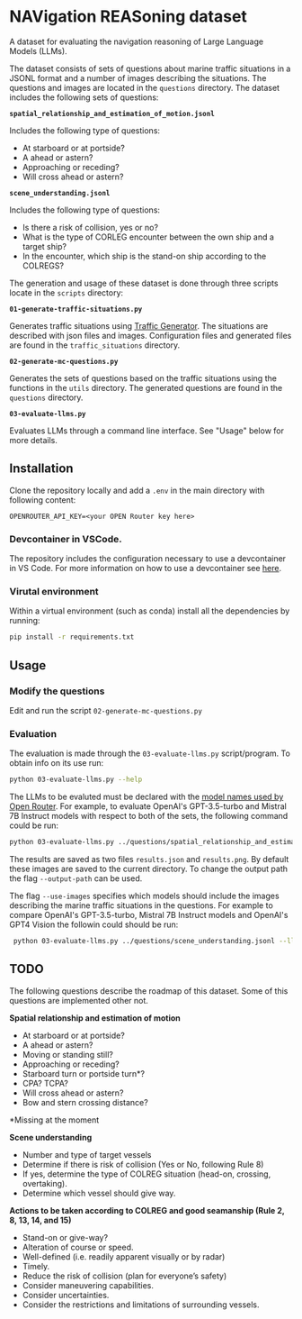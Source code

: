 # NAVigation REASoning dataset

A dataset for evaluating the navigation reasoning of Large Language Models (LLMs).

The dataset consists of sets of questions about marine traffic situations in a JSONL format and a number of images describing the situations. The questions and images are located in the `questions` directory. The dataset includes the following sets of questions:

**`spatial_relationship_and_estimation_of_motion.jsonl`**

Includes the following type of questions:
- At starboard or at portside?
- A ahead or astern?
- Approaching or receding?
- Will cross ahead or astern?

**`scene_understanding.jsonl`**

Includes the following type of questions:
- Is there a risk of collision, yes or no?
- What is the type of CORLEG encounter between the own ship and a target ship? 
- In the encounter, which ship is the stand-on ship according to the COLREGS?

The generation and usage of these dataset is done through three scripts locate in the `scripts` directory:

**`01-generate-traffic-situations.py`**

Generates traffic situations using [Traffic Generator](https://github.com/dnv-opensource/ship-traffic-generator). The situations are described with json files and images. Configuration files and generated files are found in the `traffic_situations` directory. 

**`02-generate-mc-questions.py`**

Generates the sets of questions based on the traffic situations using the functions in the `utils` directory. The generated questions are found in the `questions` directory.

**`03-evaluate-llms.py`**

Evaluates LLMs through a command line interface. See "Usage" below for more details.

## Installation

Clone the repository locally and add a `.env` in the main directory with following content:
```
OPENROUTER_API_KEY=<your OPEN Router key here>
```

### Devcontainer in VSCode. 

The repository includes the configuration necessary to use a devcontainer in VS Code. For more information on how to use a devcontainer see [here](https://code.visualstudio.com/docs/devcontainers/tutorial).

### Virutal environment

Within a virtual environment (such as conda) install all the dependencies by running:
```bash
pip install -r requirements.txt
```

## Usage

### Modify the questions

Edit and run the script `02-generate-mc-questions.py`

### Evaluation

The evaluation is made through the `03-evaluate-llms.py` script/program. To obtain info on its use run:
```bash
python 03-evaluate-llms.py --help
```

The LLMs to be evaluted must be declared with the [model names used by Open Router](https://openrouter.ai/docs#models). For example, to evaluate OpenAI's GPT-3.5-turbo and Mistral 7B Instruct models with respect to both of the sets, the following command could be run:

```bash
python 03-evaluate-llms.py ../questions/spatial_relationship_and_estimation_of_motion.jsonl ../questions/scene_understanding.jsonl --llms  openai/gpt-3.5-turbo mistralai/mistral-7b-instruct
```
The results are saved as two files `results.json` and `results.png`. By default these images are saved to the current directory. To change the output path the flag `--output-path` can be used. 

The flag `--use-images` specifies which models should include the images describing the marine traffic situations in the questions. For example to compare OpenAI's GPT-3.5-turbo, Mistral 7B Instruct models and OpenAI's GPT4 Vision the followin could should be run: 

```bash
 python 03-evaluate-llms.py ../questions/scene_understanding.jsonl --llms openai/gpt-4-vision-preview mistralai/mistral-7b-instruct openai/gpt-3.5-turbo --use-images openai/gpt-4-vision-preview
```

## TODO

The following questions describe the roadmap of this dataset. Some of this questions are implemented other not. 

**Spatial relationship and estimation of motion**

- At starboard or at portside?
- A ahead or astern?
- Moving or standing still?
- Approaching or receding?
- Starboard turn or portside turn*?
- CPA? TCPA?
- Will cross ahead or astern?
- Bow and stern crossing distance?

*Missing at the moment

**Scene understanding**

- Number and type of target vessels
- Determine if there is risk of collision (Yes or No, following Rule 8)
- If yes, determine the type of COLREG situation (head-on, crossing, overtaking).
- Determine which vessel should give way.


**Actions to be taken according to COLREG and good seamanship (Rule 2, 8, 13, 14, and 15)**

- Stand-on or give-way?
- Alteration of course or speed.
- Well-defined (i.e. readily apparent visually or by radar)
- Timely.
- Reduce the risk of collision (plan for everyone’s safety)
- Consider maneuvering capabilities.
- Consider uncertainties.
- Consider the restrictions and limitations of surrounding vessels.

